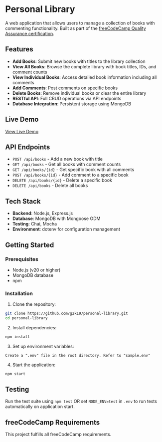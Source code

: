 # Personal Library

A web application that allows users to manage a collection of books with commenting functionality. Built as part of the [freeCodeCamp Quality Assurance certification](https://www.freecodecamp.org/learn/quality-assurance/quality-assurance-projects/personal-library).

## Features

- **Add Books**: Submit new books with titles to the library collection
- **View All Books**: Browse the complete library with book titles, IDs, and comment counts
- **View Individual Books**: Access detailed book information including all comments
- **Add Comments**: Post comments on specific books
- **Delete Books**: Remove individual books or clear the entire library
- **RESTful API**: Full CRUD operations via API endpoints
- **Database Integration**: Persistent storage using MongoDB

## Live Demo

[View Live Demo]()

## API Endpoints

- `POST /api/books` - Add a new book with title
- `GET /api/books` - Get all books with comment counts
- `GET /api/books/{id}` - Get specific book with all comments
- `POST /api/books/{id}` - Add comment to a specific book
- `DELETE /api/books/{id}` - Delete a specific book
- `DELETE /api/books` - Delete all books

## Tech Stack

- **Backend**: Node.js, Express.js
- **Database**: MongoDB with Mongoose ODM
- **Testing**: Chai, Mocha
- **Environment**: dotenv for configuration management

## Getting Started

### Prerequisites

- Node.js (v20 or higher)
- MongoDB database
- npm

### Installation

1. Clone the repository:
```bash
git clone https://github.com/g2k19/personal-library.git
cd personal-library
```

2. Install dependencies:
```bash
npm install
```

3. Set up environment variables:
```
Create a ".env" file in the root directory. Refer to "sample.env"
```

4. Start the application:
```bash
npm start
```

## Testing

Run the test suite using `npm test` OR set `NODE_ENV=test` in `.env` to run tests automatically on application start.

## freeCodeCamp Requirements

This project fulfills all freeCodeCamp requirements.

